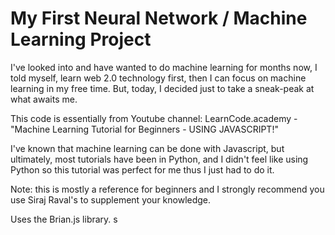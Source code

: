 # My First Neural Network / Machine Learning Project 
I've looked into and have wanted to do machine learning for months now, I told myself, learn web 2.0 technology first, then I can focus on machine learning in my free time. But, today, I decided just to take a sneak-peak at what awaits me. 

This code is essentially from Youtube channel: LearnCode.academy - "Machine Learning Tutorial for Beginners - USING JAVASCRIPT!" 

I've known that machine learning can be done with Javascript, but ultimately, most tutorials have been in Python, and I didn't feel like using Python so this tutorial was perfect for me thus I just had to do it. 

Note: this is mostly a reference for beginners and I strongly recommend you use Siraj Raval's to supplement your knowledge. 

Uses the Brian.js library. s